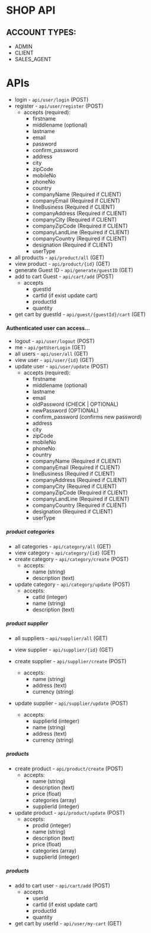 # SHOP API

## ACCOUNT TYPES:
- ADMIN
- CLIENT
- SALES_AGENT

# APIs

* login - `api/user/login` (POST)
* register - `api/user/register` (POST)
  - accepts (required):
    - firstname
    - middlename (optional)
    - lastname
    - email
    - password
    - confirm_password
    - address
    - city
    - zipCode
    - mobileNo
    - phoneNo
    - country
    - companyName (Required if CLIENT)
    - companyEmail (Required if CLIENT)
    - lineBusiness (Required if CLIENT)
    - companyAddress (Required if CLIENT)
    - companyCity (Required if CLIENT)
    - companyZipCode (Required if CLIENT)
    - companyLandLine (Required if CLIENT)
    - companyCountry (Required if CLIENT)
    - designation (Required if CLIENT)
    - userType
* all products - `api/product/all` (GET)
* view product - `api/product/{id}` (GET)
* generate Guest ID - `api/generate/guestID` (GET)
* add to cart Guest - `api/cart/add` (POST)
  - accepts
    - guestId
    - cartId (if exist update cart)
    - productId
    - quantity
* get cart by guestId - `api/guest/{guestId}/cart` (GET)
#### Authenticated user can access...

* logout - `api/user/logout` (POST)
* me - `api/getUserLogin` (GET)
* all users - `api/user/all` (GET)
* view user - `api/user/{id}` (GET)
* update user - `api/user/update` (POST)
  - accepts (required):
    - firstname
    - middlename (optional)
    - lastname
    - email
    - oldPassword (CHECK | OPTIONAL)
    - newPassword (OPTIONAL)
    - confirm_password (confirms new password)
    - address
    - city
    - zipCode
    - mobileNo
    - phoneNo
    - country
    - companyName (Required if CLIENT)
    - companyEmail (Required if CLIENT)
    - lineBusiness (Required if CLIENT)
    - companyAddress (Required if CLIENT)
    - companyCity (Required if CLIENT)
    - companyZipCode (Required if CLIENT)
    - companyLandLine (Required if CLIENT)
    - companyCountry (Required if CLIENT)
    - designation (Required if CLIENT)
    - userType

##### product categories
* all categories - `api/category/all` (GET)
* view category - `api/category/{id}` (GET)
* create category - `api/category/create` (POST)
  - accepts:
    - name (string)
    - description (text)
* update category - `api/category/update` (POST)
  - accepts:
    - catId (integer)
    - name (string)
    - description (text)

##### product supplier
* all suppliers - `api/supplier/all` (GET)
* view supplier - `api/supplier/{id}` (GET)
* create supplier - `api/supplier/create` (POST)
  - accepts:
    - name (string)
    - address (text)
    - currency (string)

* update supplier - `api/supplier/update` (POST)
  - accepts:
    - supplierId (integer)
    - name (string)
    - address (text)
    - currency (string)

##### products
* create product - `api/product/create` (POST)
  - accepts:
    - name (string)
    - description (text)
    - price (float)
    - categories (array)
    - supplierId (integer)
* update product - `api/product/update` (POST)
  - accepts:
    - prodId (integer)
    - name (string)
    - description (text)
    - price (float)
    - categories (array)
    - supplierId (integer)

##### products
* add to cart user - `api/cart/add` (POST)
  - accepts
    - userId
    - cartId (if exist update cart)
    - productId
    - quantity
* get cart by userId - `api/user/my-cart` (GET)
